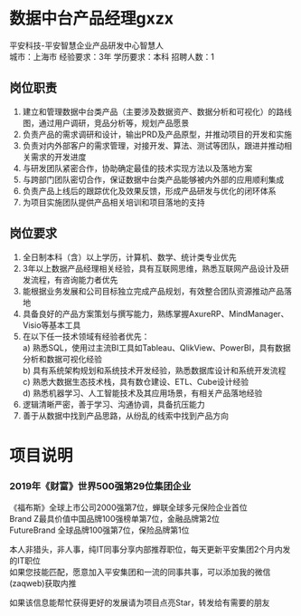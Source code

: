 # 数据中台产品经理gxzx
平安科技-平安智慧企业产品研发中心智慧人  
城市：上海市 经验要求：3年 学历要求：本科  招聘人数：1

## 岗位职责
1. 建立和管理数据中台类产品（主要涉及数据资产、数据分析和可视化）的路线图，通过用户调研，竞品分析等，规划产品愿景   
2. 负责产品的需求调研和设计，输出PRD及产品原型，并推动项目的开发和实施   
3. 负责对内外部客户的需求管理，对接开发、算法、测试等团队，跟进并推动相关需求的开发进度   
4. 与研发团队紧密合作，协助确定最佳的技术实现方法以及落地方案   
5. 与跨部门团队密切合作，保证数据中台类产品能够被内外部的应用顺利集成   
6. 负责产品上线后的跟踪优化及效果反馈，形成产品研发与优化的闭环体系   
7. 为项目实施团队提供产品相关培训和项目落地的支持

## 岗位要求
1. 全日制本科（含）以上学历，计算机、数学、统计类专业优先   
2. 3年以上数据产品经理相关经验，具有互联网思维，熟悉互联网产品设计及研发流程，有咨询能力者优先   
3. 能根据业务发展和公司目标独立完成产品规划，有效整合团队资源推动产品落地   
4. 具备良好的产品方案策划与撰写能力，熟练掌握AxureRP、MindManager、Visio等基本工具   
5. 在以下任一技术领域有经验者优先：   
  a) 熟悉SQL，使用过主流BI工具如Tableau、QlikView、PowerBI，具有数据分析和数据可视化经验   
  b) 具有系统架构规划和系统技术开发经验，熟悉数据库设计和系统开发流程   
  c) 熟悉大数据生态技术栈，具有数仓建设、ETL、Cube设计经验   
  d) 熟悉机器学习、人工智能技术及其应用场景，有相关产品落地经验   
6. 逻辑清晰严密，善于学习、沟通协调，具备抗压能力   
7. 善于从数据中找到产品思路，从纷乱的线索中找到产品方向

# 项目说明

### 2019年《财富》世界500强第29位集团企业
《福布斯》全球上市公司2000强第7位，蝉联全球多元保险企业首位  
Brand Z最具价值中国品牌100强榜单第7位，金融品牌第2位  
FutureBrand 全球品牌100强第7位，保险品牌第1位

本人非猎头，非人事，纯IT同事分享内部推荐职位，每天更新平安集团2个月内发的IT职位  
如果您技能匹配，愿意加入平安集团和一流的同事共事，可以添加我的微信(zaqweb)获取内推 

如果该信息能帮忙获得更好的发展请为项目点亮Star，转发给有需要的朋友




